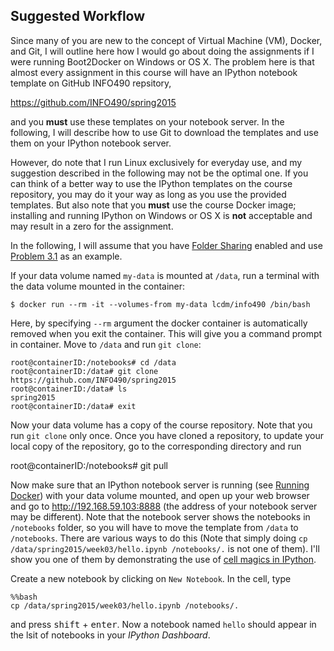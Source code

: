 ## Suggested Workflow

Since many of you are new to the concept of Virtual Machine (VM), Docker, and
Git, I will outline here how I would go about doing the assignments if I were running Boot2Docker on Windows or OS X. The problem here is that almost every assignment in this course will have an IPython notebook template on GitHub INFO490 repsitory, 

https://github.com/INFO490/spring2015

and you **must** use these templates on your notebook server. In the following,
I will describe how to use Git to download the templates and use them on your
IPython notebook server.

However, do note that I run Linux exclusively for everyday use, and my suggestion described in the following may not be the optimal one. If you can think of a better way to use the IPython templates on the course repository, you may do it your way as long as you use the provided templates. But also note that you **must** use the course Docker image; installing and running IPython on Windows or OS X is **not** acceptable and may result in a zero for the assignment.

In the following, I will assume that you have [Folder Sharing](https://github.com/INFO490/spring2015/blob/master/week00/docker_folder_sharing.md) enabled and use [Problem 3.1](p1.md) as an example.

If your data volume named `my-data` is mounted at `/data`, run a terminal with
the data volume mounted in the container:

```console
$ docker run --rm -it --volumes-from my-data lcdm/info490 /bin/bash
```

Here, by specifying ``--rm`` argument the docker container is automatically
removed when you exit the container. This will give you a command prompt in container. Move to `/data` and run `git clone`:

```console
root@containerID:/notebooks# cd /data
root@containerID:/data# git clone https://github.com/INFO490/spring2015
root@containerID:/data# ls
spring2015
root@containerID:/data# exit
```

Now your data volume has a copy of the course repository. Note that you run `git clone` only once. Once you have cloned a repository, to update your local copy of the repository, go to the corresponding directory and run

root@containerID:/notebooks# git pull

Now make sure that an IPython notebook server is running (see [Running
Docker](https://github.com/INFO490/spring2015/blob/master/week00/docker_running_ipynb.md)) with your data volume mounted, and
open up your web browser and go to http://192.168.59.103:8888 (the address of
your notebook server may be different). Note that the notebook server shows the
notebooks in `/notebooks` folder, so you will have to move the template from
`/data` to `/notebooks`. There are various ways to do this (Note that simply
doing `cp /data/spring2015/week03/hello.ipynb /notebooks/.` is not one of
them). I'll show you one of them by demonstrating the use of [cell magics in
IPython](http://nbviewer.ipython.org/github/FRidh/ipython/blob/1.x/examples/notebooks/Cell%20Magics.ipynb).

Create a new notebook by clicking on `New Notebook`. In the cell, type

```console
%%bash
cp /data/spring2015/week03/hello.ipynb /notebooks/.
```

and press <kbd>shift</kbd> + <kbd>enter</kbd>. Now a notebook named `hello`
should appear in the lsit of notebooks in your *IPython Dashboard*.


